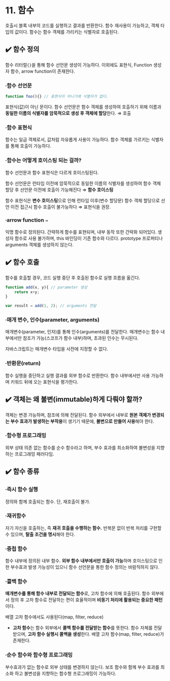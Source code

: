 # 11. 함수

호출시 블록 내부의 코드를 실행하고 결과를 반환한다. 함수 재사용이 가능하고, 객체 타입의 값이다. 함수는 함수 객체를 가리키는 식별자로 호출된다.

## ✔️ 함수 정의

함수 리터럴`{}`을 통해 함수 선언문 생성이 가능하다. 이외에도 표현식, Function 생성자 함수, arrow function이 존재한다. 

### ∙함수 선언문

```jsx
function foo(){} // 표현식이 아니기에 식별자가 없다. 
```

표현식(값)이 아닌 문이다. 함수 선언문은 함수 객체를 생성하여 호출하기 위해 이름과 **동일한 이름의 식별자를 암묵적으로 생성 후 객체에 할당**한다. ⇒ 호출

### ∙함수 표현식

함수는 일급 객체로서, 값처럼 자유롭게 사용이 가능하다. 함수 객체를 가르키는 식별자를 통해 호출이 가능하다. 

### ∙함수는 어떻게 호이스팅 되는 걸까?

함수 선언문과 함수 표현식은 다르게 호이스팅된다. 

함수 선언문은 런타임 이전에 암묵적으로 동일한 이름의 식별자를 생성하여 함수 객체 할당 후 선언문 이전에 호출이 가능해진다 ⇒ **함수 호이스팅**

함수 표현식은 **변수 호이스팅**으로 인해 런타임 이후(변수 할당문) 함수 객체 할당으로 선언 이전 접근시 함수 호출이 불가능하다 ⇒ 표현식을 권장.

### ∙arrow function `⇒`

익명 함수로 정의된다. 간략하게 함수를 표현되며, 내부 동작 또한 간략화 되어있다. 생성자 함수로 사용 불가하며, this 바인딩이 기존 함수와 다르다. prototype 프로퍼티나 arguments 객체를 생성하지 않는다. 

## ✔️ 함수 호출

함수를 호출할 경우, 코드 실행 중단 후 호출된 함수로 실행 흐름을 옮긴다. 

```jsx
function add(x, y){ // parameter 생성
	return x+y;
}

var result = add(1, 2); // arguments 전달
```

### ∙매개 변수, 인수(parameter, arguments)

매개변수(parameter, 인자)를 통해 인수(arguments)를 전달한다. 매개변수는 함수 내부에서만 참조가 가능(스코프가 함수 내부)하며, 초과된 인수는 무시된다. 

자바스크립트는 매개변수 타입을 사전에 지정할 수 없다. 

### ∙반환문(return)

함수 실행을 중단하고 실행 결과를 외부 함수로 반환한다. 함수 내부에서만 사용 가능하며 키워드 뒤에 오는 표현식을 평가한다. 

## ✔️ 객체는 왜 불변(immutable)하게 다뤄야 할까?

객체는 변경 가능하며, 참조에 의해 전달된다. 함수 외부에서 내부로 **원본 객체가 변경되는 부수 효과가 발생하는 부작용**이 생기기 때문에, **불변으로 만들어 사용**해야 한다. 

### ∙함수형 프로그래밍

외부 상태 의존 없는 함수를 순수 함수라고 하며, 부수 효과를 최소화하여 불변성을 지향하는 프로그래밍 패러다임.

## ✔️ 함수 종류

### ∙즉시 함수 실행

정의와 함께 호출되는 함수. 단, 재호출이 불가. 

### ∙재귀함수

자기 자신을 호출하는, 즉 **재귀 호출을 수행하는 함수.** 반복문 없이 반복 처리를 구현할 수 있으며, **탈출 조건을 명시**해야 한다. 

### ∙중첩 함수

함수 내부에 정의된 내부 함수. **외부 함수 내부에서만 호출이 가능**하며 호이스팅으로 인한 부수효과 발생 가능성이 있으니 함수 선언문을 통한 함수 정의는 바람직하지 않다. 

### ∙콜백 함수

**매개변수를 통해 함수 내부로 전달되는 함수**로, 고차 함수에 의해 호출된다. 함수 외부에서 정의 후 고차 함수로 전달하는 편이 효율적이며 **비동기 처리에 활용되는 중요한 패턴**이다.

배열 고차 함수에서도 사용된다(map, filter, reduce)

- **고차 함수**는 함수 외부에서 **콜백 함수를 전달받는 함수**를 뜻한다. 함수 자체를 전달 받으며, **고차 함수 실행시 콜백을 생성**한다. 배열 고차 함수(map, filter, reduce)가 존재한다.

### ∙순수 함수와 함수형 프로그래밍

부수효과가 없는 함수로 외부 상태를 변경하지 않는다. 보조 함수와 함께 부수 효과를 최소화 하고 불변성을 지향하는 함수형 프로그래밍이 가능하다.